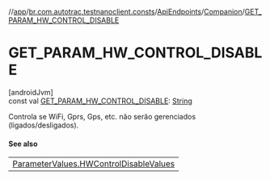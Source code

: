 //[app](../../../../index.md)/[br.com.autotrac.testnanoclient.consts](../../index.md)/[ApiEndpoints](../index.md)/[Companion](index.md)/[GET_PARAM_HW_CONTROL_DISABLE](-g-e-t_-p-a-r-a-m_-h-w_-c-o-n-t-r-o-l_-d-i-s-a-b-l-e.md)

# GET_PARAM_HW_CONTROL_DISABLE

[androidJvm]\
const val [GET_PARAM_HW_CONTROL_DISABLE](-g-e-t_-p-a-r-a-m_-h-w_-c-o-n-t-r-o-l_-d-i-s-a-b-l-e.md): [String](https://kotlinlang.org/api/latest/jvm/stdlib/kotlin/-string/index.html)

Controla se WiFi, Gprs, Gps, etc. não serão gerenciados (ligados/desligados).

#### See also

| |
|---|
| [ParameterValues.HWControlDisableValues](../../-parameter-values/-h-w-control-disable-values/index.md) |
